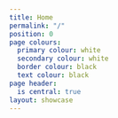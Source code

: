 ```yaml
---
title: Home
permalink: "/"
position: 0
page colours:
  primary colour: white
  secondary colour: white
  border colour: black
  text colour: black
page header:
  is central: true
layout: showcase
---
```


